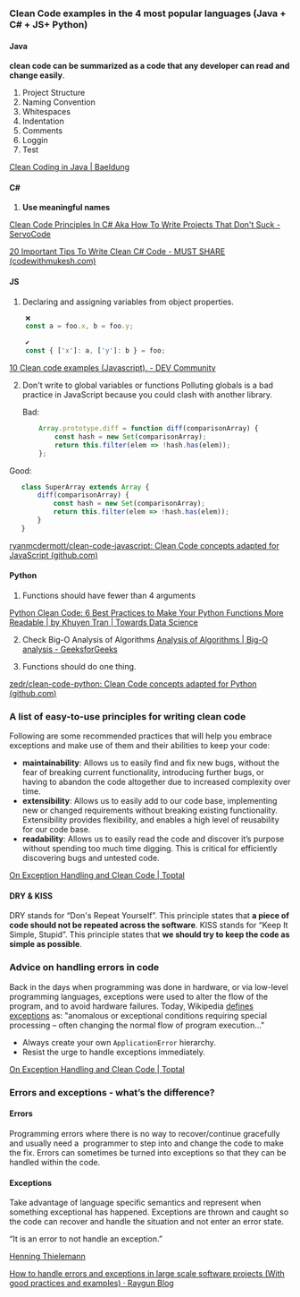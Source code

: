### Clean Code examples in the 4 most popular languages (Java + C# + JS+ Python)
#### Java
**clean code can be summarized as a code that any developer can read and change easily**.
1. Project Structure
2. Naming Convention
3. Whitespaces
4. Indentation
5. Comments
6. Loggin
7. Test

[Clean Coding in Java | Baeldung](https://www.baeldung.com/java-clean-code)

#### C#
1. **Use meaningful names**
 
 [Clean Code Principles In C# Aka How To Write Projects That Don't Suck - ServoCode](https://servocode.com/blog/clean-code-principles-in-c-aka-how-to-write-projects-that-dont-suck)
 
 [20 Important Tips To Write Clean C# Code - MUST SHARE (codewithmukesh.com)](https://codewithmukesh.com/blog/write-clean-csharp-code/)
 
 #### JS
 1. Declaring and assigning variables from object properties.
```js
	❌  
	const a = foo.x, b = foo.y;

	✔️
	const { ['x']: a, ['y']: b } = foo;
```
 
[10 Clean code examples (Javascript). - DEV Community](https://dev.to/redbossrabbit/10-clean-code-examples-javascript-37kj)

2. Don't write to global variables or functions
 	Polluting globals is a bad practice in JavaScript because you could clash with another library.
	
	Bad:
	```js
		Array.prototype.diff = function diff(comparisonArray) {
  			const hash = new Set(comparisonArray);
  			return this.filter(elem => !hash.has(elem));
		};
	```
 
 Good:
 ```js
 	class SuperArray extends Array {
		diff(comparisonArray) {
			const hash = new Set(comparisonArray);
			return this.filter(elem => !hash.has(elem));
		}
	}
 ```
 [ryanmcdermott/clean-code-javascript: Clean Code concepts adapted for JavaScript (github.com)](https://github.com/ryanmcdermott/clean-code-javascript)
 
 #### Python
 1. Functions should have fewer than 4 arguments
 
 [Python Clean Code: 6 Best Practices to Make Your Python Functions More Readable | by Khuyen Tran | Towards Data Science](https://towardsdatascience.com/python-clean-code-6-best-practices-to-make-your-python-functions-more-readable-7ea4c6171d60)
 
 2. Check Big-O Analysis of Algorithms
 	[Analysis of Algorithms | Big-O analysis - GeeksforGeeks](https://www.geeksforgeeks.org/analysis-algorithms-big-o-analysis/)

3. Functions should do one thing.

[zedr/clean-code-python: Clean Code concepts adapted for Python (github.com)](https://github.com/zedr/clean-code-python)
 
### A list of easy-to-use principles for writing clean code
Following are some recommended practices that will help you embrace exceptions and make use of them and their abilities to keep your code:

-   **maintainability**: Allows us to easily find and fix new bugs, without the fear of breaking current functionality, introducing further bugs, or having to abandon the code altogether due to increased complexity over time.
-   **extensibility**: Allows us to easily add to our code base, implementing new or changed requirements without breaking existing functionality. Extensibility provides flexibility, and enables a high level of reusability for our code base.
-   **readability**: Allows us to easily read the code and discover it’s purpose without spending too much time digging. This is critical for efficiently discovering bugs and untested code.

[On Exception Handling and Clean Code | Toptal](https://www.toptal.com/abap/clean-code-and-the-art-of-exception-handling)

#### DRY & KISS
DRY stands for “Don's Repeat Yourself”. This principle states that **a piece of code should not be repeated across the software**.
KISS stands for “Keep It Simple, Stupid”. This principle states that **we should try to keep the code as simple as possible**.


### Advice on handling errors in code
Back in the days when programming was done in hardware, or via low-level programming languages, exceptions were used to alter the flow of the program, and to avoid hardware failures. Today, Wikipedia [defines exceptions](https://en.wikipedia.org/wiki/Exception_handling) as:
"anomalous or exceptional conditions requiring special processing – often changing the normal flow of program execution…"
- Always create your own `ApplicationError` hierarchy.
- Resist the urge to handle exceptions immediately.

[On Exception Handling and Clean Code | Toptal](https://www.toptal.com/abap/clean-code-and-the-art-of-exception-handling)

### Errors and exceptions - what’s the difference?
#### Errors
Programming errors where there is no way to recover/continue gracefully and usually need a  programmer to step into and change the code to make the fix. Errors can sometimes be turned into exceptions so that they can be handled within the code.

#### Exceptions
Take advantage of language specific semantics and represent when something exceptional has happened. Exceptions are thrown and caught so the code can recover and handle the situation and not enter an error state.

“It is an error to not handle an exception.”

[Henning Thielemann](https://wiki.haskell.org/Error_vs._Exception)

[How to handle errors and exceptions in large scale software projects (With good practices and examples) · Raygun Blog](https://raygun.com/blog/errors-and-exceptions/)
